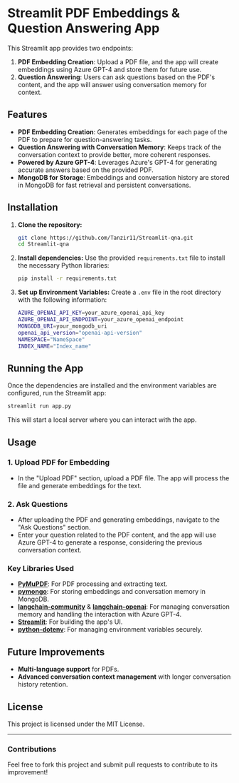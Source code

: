 # Streamlit PDF Embeddings & Question Answering App

This Streamlit app provides two endpoints:
1. **PDF Embedding Creation**: Upload a PDF file, and the app will create embeddings using Azure GPT-4 and store them for future use.
2. **Question Answering**: Users can ask questions based on the PDF's content, and the app will answer using conversation memory for context.

## Features
- **PDF Embedding Creation**: Generates embeddings for each page of the PDF to prepare for question-answering tasks.
- **Question Answering with Conversation Memory**: Keeps track of the conversation context to provide better, more coherent responses.
- **Powered by Azure GPT-4**: Leverages Azure's GPT-4 for generating accurate answers based on the provided PDF.
- **MongoDB for Storage**: Embeddings and conversation history are stored in MongoDB for fast retrieval and persistent conversations.

## Installation

1. **Clone the repository:**
   ```bash
   git clone https://github.com/Tanzir11/Streamlit-qna.git
   cd Streamlit-qna
   ```

2. **Install dependencies:**
   Use the provided `requirements.txt` file to install the necessary Python libraries:
   ```bash
   pip install -r requirements.txt
   ```

3. **Set up Environment Variables:**
   Create a `.env` file in the root directory with the following information:
   ```bash
   AZURE_OPENAI_API_KEY=your_azure_openai_api_key
   AZURE_OPENAI_API_ENDPOINT=your_azure_openai_endpoint
   MONGODB_URI=your_mongodb_uri
   openai_api_version="openai-api-version"
   NAMESPACE="NameSpace"
   INDEX_NAME="Index_name"
   ```

## Running the App

Once the dependencies are installed and the environment variables are configured, run the Streamlit app:

```bash
streamlit run app.py
```

This will start a local server where you can interact with the app.

## Usage

### 1. **Upload PDF for Embedding**
- In the "Upload PDF" section, upload a PDF file. The app will process the file and generate embeddings for the text.

### 2. **Ask Questions**
- After uploading the PDF and generating embeddings, navigate to the "Ask Questions" section.
- Enter your question related to the PDF content, and the app will use Azure GPT-4 to generate a response, considering the previous conversation context.

### Key Libraries Used
- **[PyMuPDF](https://pymupdf.readthedocs.io/en/latest/)**: For PDF processing and extracting text.
- **[pymongo](https://pypi.org/project/pymongo/)**: For storing embeddings and conversation memory in MongoDB.
- **[langchain-community](https://pypi.org/project/langchain-community/)** & **[langchain-openai](https://pypi.org/project/langchain-openai/)**: For managing conversation memory and handling the interaction with Azure GPT-4.
- **[Streamlit](https://streamlit.io/)**: For building the app's UI.
- **[python-dotenv](https://pypi.org/project/python-dotenv/)**: For managing environment variables securely.

## Future Improvements
- **Multi-language support** for PDFs.
- **Advanced conversation context management** with longer conversation history retention.

## License
This project is licensed under the MIT License.

---

### Contributions

Feel free to fork this project and submit pull requests to contribute to its improvement!
